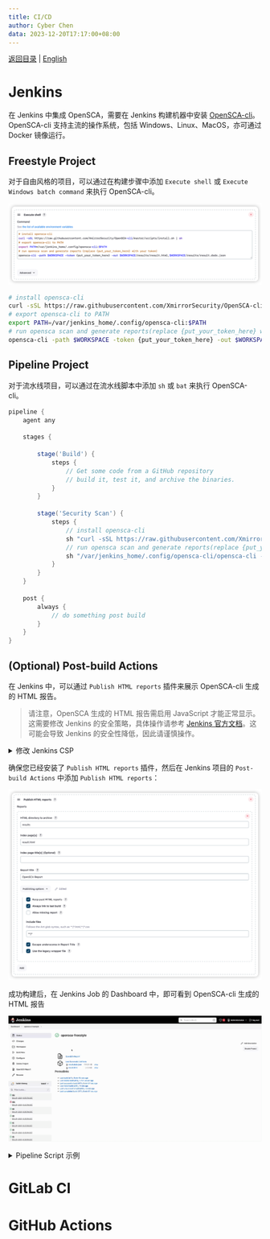 ```yaml
---
title: CI/CD
author: Cyber Chen
data: 2023-12-20T17:17:00+08:00
---
```


[返回目录](/docs/README-zh-CN.md) | [English](./CICD.md)

# Jenkins

在 Jenkins 中集成 OpenSCA，需要在 Jenkins 构建机器中安装 [OpenSCA-cli](https://github.com/XmirrorSecurity/OpenSCA-cli)。 OpenSCA-cli 支持主流的操作系统，包括 Windows、Linux、MacOS，亦可通过 Docker 镜像运行。

## Freestyle Project

对于自由风格的项目，可以通过在构建步骤中添加 `Execute shell` 或 `Execute Windows batch command` 来执行 OpenSCA-cli。

![jenkins_freestyle](/resources/jenkins-freestyle.png)

```bash
# install opensca-cli
curl -sSL https://raw.githubusercontent.com/XmirrorSecurity/OpenSCA-cli/master/scripts/install.sh | sh
# export opensca-cli to PATH
export PATH=/var/jenkins_home/.config/opensca-cli:$PATH
# run opensca scan and generate reports(replace {put_your_token_here} with your token)
opensca-cli -path $WORKSPACE -token {put_your_token_here} -out $WORKSPACE/results/result.html,$WORKSPACE/results/result.dsdx.json
```

## Pipeline Project

对于流水线项目，可以通过在流水线脚本中添加 `sh` 或 `bat` 来执行 OpenSCA-cli。

```groovy
pipeline {
    agent any

    stages {

        stage('Build') {
            steps {
                // Get some code from a GitHub repository
                // build it, test it, and archive the binaries.
            }
        }

        stage('Security Scan') {
            steps {
                // install opensca-cli
                sh "curl -sSL https://raw.githubusercontent.com/XmirrorSecurity/OpenSCA-cli/master/scripts/install.sh | sh"
                // run opensca scan and generate reports(replace {put_your_token_here} with your token)
                sh "/var/jenkins_home/.config/opensca-cli/opensca-cli -path $WORKSPACE -token 641dd9b7-25c8-4d5f-b4e6-117e35962a44 -out $WORKSPACE/results/result.html,$WORKSPACE/results/result.dsdx.json"
            }
        }
    }

    post {
        always {
            // do something post build
        }
    }
}

```

## (Optional) Post-build Actions

在 Jenkins 中，可以通过 `Publish HTML reports` 插件来展示 OpenSCA-cli 生成的 HTML 报告。

> 请注意，OpenSCA 生成的 HTML 报告需启用 JavaScript 才能正常显示。这需要修改 Jenkins 的安全策略，具体操作请参考 [Jenkins 官方文档](https://www.jenkins.io/doc/book/security/configuring-content-security-policy//)。这可能会导致 Jenkins 的安全性降低，因此请谨慎操作。

<details>
<summary>修改 Jenkins CSP</summary>

在 Jenkins 的 `Manage Jenkins` -> `Script Console` 中执行以下脚本：

```groovy
System.setProperty("hudson.model.DirectoryBrowserSupport.CSP", "sandbox allow-scripts; default-src 'self'; img-src 'self' data:; style-src 'self' 'unsafe-inline'; script-src 'self' 'unsafe-inline' 'unsafe-eval';")
```

执行完成后，需重启 Jenkins 服务。

</details>

确保您已经安装了 `Publish HTML reports` 插件，然后在 Jenkins 项目的 `Post-build Actions` 中添加 `Publish HTML reports`：

![jenkins_postbuild](/resources/jenkins-postbuild.png)  

成功构建后，在 Jenkins Job 的 Dashboard 中，即可看到 OpenSCA-cli 生成的 HTML 报告

![html_report](/resources/jenkins-view-html-report.gif)

<details>
<summary>Pipeline Script 示例</summary>

```groovy
post {
    always {
        // do something post build
        publishHTML(
            [
                allowMissing: false,
                alwaysLinkToLastBuild: true,
                keepAll: true,
                reportDir: 'results',
                reportFiles: 'result.html',
                reportName: 'OpenSCA Report',
                reportTitles: 'OpenSCA Report',
                useWrapperFileDirectly: true
            ]
        )
    }
}
```

</details>


# GitLab CI

# GitHub Actions
